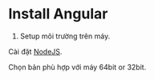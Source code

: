 # Install Angular

1. Setup môi trường trên máy.

Cài đặt [NodeJS](https://nodejs.org/en/blog/release/v14.19.0/).

Chọn bản phù hợp với máy 64bit or 32bit.

